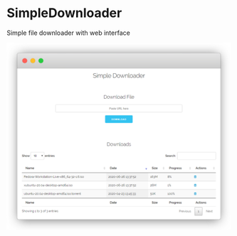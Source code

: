 # SimpleDownloader
Simple file downloader with web interface

![screenshot](https://raw.githubusercontent.com/jsyrovy/SimpleDownloader/master/preview.png)